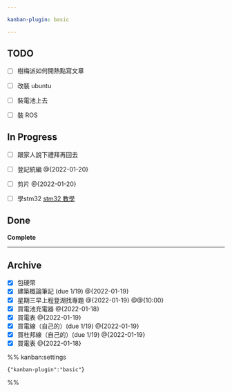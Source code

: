 ```yaml
---

kanban-plugin: basic

---
```


## TODO

- [ ] 樹梅派如何開熱點寫文章
- [ ] 改裝 ubuntu
- [ ] 裝電池上去
- [ ] 裝 ROS


## In Progress

- [ ] 跟家人說下禮拜再回去
- [ ] 登記統編 @{2022-01-20}
- [ ] 剪片 @{2022-01-20}
- [ ] 學stm32 [stm32 教學](https://ithelp.ithome.com.tw/articles/10265758)


## Done

**Complete**


***

## Archive

- [x] 包硬幣
- [x] 建築概論筆記 (due 1/19) @{2022-01-19}
- [x] 星期三早上程登湖找專題 @{2022-01-19} @@{10:00}
- [x] 買電池充電器 @{2022-01-18}
- [x] 買電表 @{2022-01-19}
- [x] 買電線（自己的）(due 1/19) @{2022-01-19}
- [x] 買杜邦線（自己的）(due 1/19) @{2022-01-19}
- [x] 買電表 @{2022-01-18}

%% kanban:settings
```
{"kanban-plugin":"basic"}
```
%%